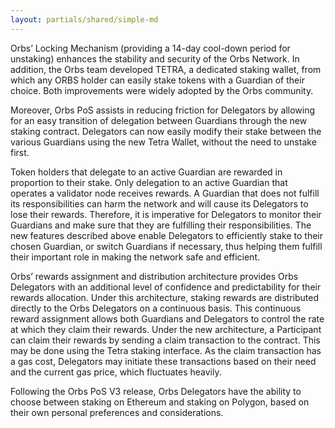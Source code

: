```yaml
---
layout: partials/shared/simple-md
---
```


Orbs’ ​Locking Mechanism​ (providing a 14-day cool-down period for unstaking) enhances the stability and security of the Orbs Network. In addition, the Orbs team developed TETRA​, a dedicated staking wallet, from which any ORBS holder can easily stake tokens with a Guardian of their choice. Both improvements were widely adopted by the Orbs community.

Moreover, Orbs PoS assists in reducing friction for Delegators by allowing for an easy transition of delegation between Guardians through the new staking contract. Delegators can now easily modify their stake between the various Guardians using the new Tetra Wallet, without the need to unstake first.

Token holders that delegate to an active Guardian are rewarded in proportion to their stake. Only delegation to an active Guardian that operates a validator node receives rewards. A Guardian that does not fulfill its responsibilities can harm the network and will cause its Delegators to lose their rewards. Therefore, it is imperative for Delegators to monitor their Guardians and make sure that they are fulfilling their responsibilities. The new features described above enable Delegators to efficiently stake to their chosen Guardian, or switch Guardians if necessary, thus helping them fulfill their important role in making the network safe and efficient.

Orbs’ rewards assignment and distribution architecture provides Orbs Delegators with an additional level of confidence and predictability for their rewards allocation. Under this architecture, staking rewards are distributed directly to the Orbs Delegators on a continuous basis. This continuous reward assignment allows both Guardians and Delegators to control the rate at which they claim their rewards. Under the new architecture, a Participant can claim their rewards by sending a claim transaction to the contract. This may be done using the Tetra staking interface. As the claim transaction has a gas cost, Delegators may initiate these transactions based on their need and the current gas price, which fluctuates heavily.

Following the Orbs PoS V3 release, Orbs Delegators have the ability to choose between staking on Ethereum and staking on Polygon, based on their own personal preferences and considerations.